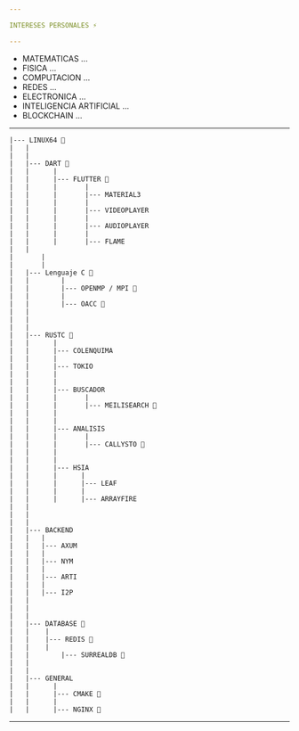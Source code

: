 ```yaml
---

INTERESES PERSONALES ⚡

---
```


- MATEMATICAS ...
- FISICA ...
- COMPUTACION ...
- REDES ...
- ELECTRONICA ...
- INTELIGENCIA ARTIFICIAL ...
- BLOCKCHAIN ...
---

	|--- LINUX64 🌱
	|	|
	|	|
	|	|--- DART 🌱
	|	|      |
	|	|      |--- FLUTTER 🌱
	|	|      |       |
	|	|      |       |--- MATERIAL3
	|	|      |       |
	|	|      |       |--- VIDEOPLAYER
	|	|      |       |
	|	|      |       |--- AUDIOPLAYER
	|	|      |       |
	|	|      |       |--- FLAME
	|	|
	|       |
	|       |
	|	|--- Lenguaje C 🌱
	|	|        |
	|	|        |--- OPENMP / MPI 🌱
	|	|        |
	|	|        |--- OACC 🌱
	|	|
	|	|
	|	|
	|	|--- RUSTC 🌱
	|	|      |
	|	|      |--- COLENQUIMA
	|	|      |
	|	|      |--- TOKIO
	|	|      |
	|	|      |
	|	|      |--- BUSCADOR
	|	|      |       |
	|	|      |       |--- MEILISEARCH 🌱
	|	|      |
	|	|      |
	|	|      |--- ANALISIS
	|	|      |       |
	|	|      |       |--- CALLYSTO 🌱
	|	|      |
	|	|      |
	|	|      |--- HSIA
	|	|      |      |
	|	|      |      |--- LEAF
	|	|      |      |
	|	|      |      |--- ARRAYFIRE
	|	|
	|	|
	|	|
	|	|--- BACKEND
	|	|	|
	|	|	|--- AXUM
	|	|	|
	|	|	|--- NYM
	|	|	|
	|	|	|--- ARTI
	|	|	|
	|	|	|--- I2P
	|	|
	|	|
	|	|
	|	|--- DATABASE 🌱
	|	|	 |
	|	|	 |--- REDIS 🌱
	|	|	 |
	|	|        |--- SURREALDB 🌱
	|	|
	|	|
	|	|--- GENERAL
	|	|      |
	|	|      |--- CMAKE 🌱
	|	|      |
	|	|      |--- NGINX 🌱
 ---
